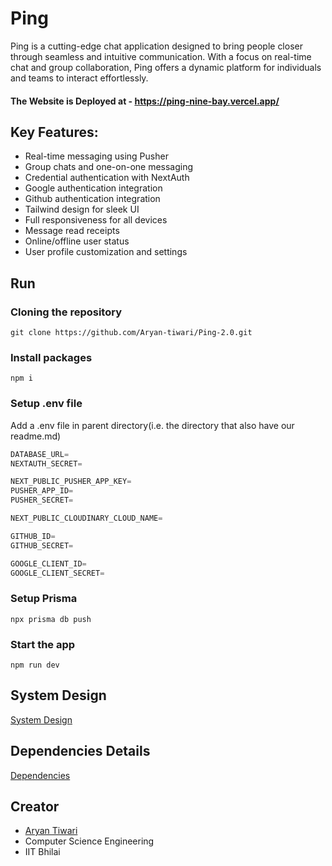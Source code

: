 # Ping

Ping is a cutting-edge chat application designed to bring people closer through seamless and intuitive communication. With a focus on real-time chat and group collaboration, Ping offers a dynamic platform for individuals and teams to interact effortlessly.

#### The Website is Deployed at - https://ping-nine-bay.vercel.app/ ####

## Key Features:

- Real-time messaging using Pusher
- Group chats and one-on-one messaging
- Credential authentication with NextAuth
- Google authentication integration
- Github authentication integration
- Tailwind design for sleek UI
- Full responsiveness for all devices
- Message read receipts
- Online/offline user status
- User profile customization and settings


## Run

### Cloning the repository

```shell
git clone https://github.com/Aryan-tiwari/Ping-2.0.git
```

### Install packages

```shell
npm i
```

### Setup .env file

Add a .env file in parent directory(i.e. the directory that also have our readme.md)

```js
DATABASE_URL=
NEXTAUTH_SECRET=

NEXT_PUBLIC_PUSHER_APP_KEY=
PUSHER_APP_ID=
PUSHER_SECRET=

NEXT_PUBLIC_CLOUDINARY_CLOUD_NAME=

GITHUB_ID=
GITHUB_SECRET=

GOOGLE_CLIENT_ID=
GOOGLE_CLIENT_SECRET=
```

### Setup Prisma

```shell
npx prisma db push

```

### Start the app

```shell
npm run dev
```

## System Design
 [System Design](https://github.com/Aryan-tiwari/Ping/blob/master/.github/systemDesign.md)

## Dependencies Details
[Dependencies](https://github.com/Aryan-tiwari/Ping/blob/master/.github/dependencies.md)

 ## Creator
 - [Aryan Tiwari](https://github.com/Aryan-tiwari)
 - Computer Science Engineering
 - IIT Bhilai
